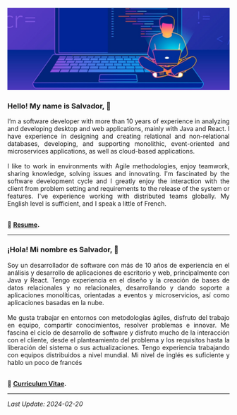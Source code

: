 ![Top Banner](/profile/img/profile-banner-top.jpg "Top Banner")

### Hello! My name is Salvador, 👋

<div align="justify">
 I’m a software developer with more than 10 years of experience in analyzing and developing desktop and web applications, mainly with Java and React. I have experience in designing and creating relational and non-relational databases, developing, and supporting monolithic, event-oriented and microservices applications, as well as cloud-based applications.
 <br>
 <br>
I like to work in environments with Agile methodologies, enjoy teamwork, sharing knowledge, solving issues and innovating. I'm fascinated by the software development cycle and I greatly enjoy the interaction with the client from problem setting and requirements to the release of the system or features. I've experience working with distributed teams globally. My English level is sufficient, and I speak a little of French.
</div>
<br>

📜 **[Resume](/profile/resumes/salvador-arrazola-resume.pdf).**

---

### ¡Hola! Mi nombre es Salvador, 👋

<div align="justify">
Soy un desarrollador de software con más de 10 años de experiencia en el análisis y desarrollo de aplicaciones de escritorio y web, principalmente con Java y React. Tengo experiencia en el diseño y la creación de bases de datos relacionales y no relacionales, desarrollando y dando soporte a aplicaciones monolíticas, orientadas a eventos y microservicios, así como aplicaciones basadas en la nube.
<br>
<br>
Me gusta trabajar en entornos con metodologías ágiles, disfruto del trabajo en equipo, compartir conocimientos, resolver problemas e innovar. Me fascina el ciclo de desarrollo de software y disfruto mucho de la interacción con el cliente, desde el planteamiento del problema y los requisitos hasta la liberación del sistema o sus actualizaciones. Tengo experiencia trabajando con equipos distribuidos a nivel mundial. Mi nivel de inglés es suficiente y hablo un poco de francés
</div>
<br>

📜 **[Curriculum Vitae](/profile/resumes/salvador-arrazola-cv.pdf).**

---
_Last Update: 2024-02-20_


<!--
TODO: Add a way to open the resumes in preview window.

**salvador-arrazola/salvador-arrazola** is a ✨ _special_ ✨ repository because its `README.md` (this file) appears on your GitHub profile.

Here are some ideas to get you started:

- 🔭 I’m currently working on ...
- 🌱 I’m currently learning ...
- 👯 I’m looking to collaborate on ...
- 🤔 I’m looking for help with ...
- 💬 Ask me about ...
- 📫 How to reach me: ...
- 😄 Pronouns: ...
- ⚡ Fun fact: ...
-->
